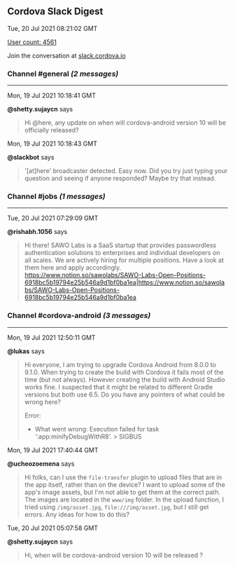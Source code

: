 ## Cordova Slack Digest
Tue, 20 Jul 2021 08:21:02 GMT

[User count: 4561](https://cordova.slack.com/)


Join the conversation at [slack.cordova.io](http://slack.cordova.io/)

### __Channel #general__ _(2 messages)_
---

Mon, 19 Jul 2021 10:18:41 GMT

__@shetty.sujaycn__ says 
> Hi @here, any update on when will cordova-android version 10 will be officially released?
> 

Mon, 19 Jul 2021 10:18:43 GMT

__@slackbot__ says 
> '[at]here' broadcaster detected.  Easy now.  Did you try just typing your question and seeing if anyone responded? Maybe try that instead.
> 

### __Channel #jobs__ _(1 messages)_
---

Tue, 20 Jul 2021 07:29:09 GMT

__@rishabh.1056__ says 
> Hi there! SAWO Labs is a SaaS startup that provides passwordless authentication solutions to enterprises and individual developers on all scales. We are actively hiring for multiple positions. Have a look at them here and apply accordingly.
> <https://www.notion.so/sawolabs/SAWO-Labs-Open-Positions-6918bc5b19794e25b546a9d1bf0ba1ea|https://www.notion.so/sawolabs/SAWO-Labs-Open-Positions-6918bc5b19794e25b546a9d1bf0ba1ea>
> 

### __Channel #cordova-android__ _(3 messages)_
---

Mon, 19 Jul 2021 12:50:11 GMT

__@lukas__ says 
> Hi everyone,
> I am trying to upgrade Cordova Android from 8.0.0 to 9.1.0. When trying to create the build with Cordova it fails most of the time (but not always). However creating the build with Android Studio works fine. I suspected that it might be related to different Gradle versions but both use 6.5. Do you have any pointers of what could be wrong here?
> 
> Error:
> * What went wrong:
> Execution failed for task ‘:app:minifyDebugWithR8’.
> &gt; SIGBUS
> 

Mon, 19 Jul 2021 17:40:44 GMT

__@ucheozoemena__ says 
> Hi folks, can I use the `file-transfer` plugin to upload files that are in the app itself, rather than on the device? I want to upload some of the app's image assets, but I'm not able to get them at the correct path. The images are located in the `www/img` folder. In the upload function, I tried using `/img/asset.jpg`, `file:///img/asset.jpg`, but I still get errors. Any ideas for how to do this?
> 

Tue, 20 Jul 2021 05:07:58 GMT

__@shetty.sujaycn__ says 
> Hi, when will be cordova-android version 10 will be released ?
> 
